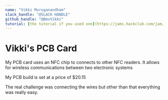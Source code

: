 ```yaml
---
name: "Vikki Muruganandham"
slack_handle: "@SLACK HANDLE"
github_handle: "@BmvVikki"
tutorial: [the tutorial if you used one](https://jams.hackclub.com/jam/hacker-card)
--- 
```


# Vikki's PCB Card

<!-- Describe your board in 2-3 sentences. What are you making? What will it do? -->
My PCB card uses an NFC chip to connects to other NFC readers. It allows for wireless communications between two electronic systems
<!-- How much is it going to cost? -->
My PCB build is set at a price of $20.15
<!-- Tell us a little bit about your design process. What were some challenges? What helped? ***Totally optional*** -->
The real challenge was connecting the wires but other than that everything was really easy.
